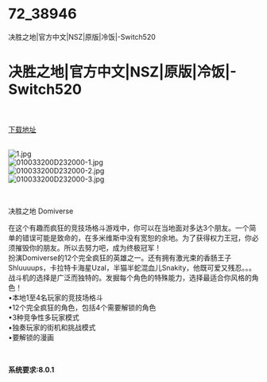 # 72_38946
决胜之地|官方中文|NSZ|原版|冷饭|-Switch520
# 决胜之地|官方中文|NSZ|原版|冷饭|-Switch520
 <br/></br>
[下载地址](https://www.switch520.cc/article/38946 "下载地址")
<br/></br>

<p><img title="1.jpg" src="https://www.switch520.cc/muke_img/2022_07_18_4d4439dcbb0e0.jpg" alt="1.jpg"><br>
<img title="010033200D232000-1.jpg" src="https://www.switch520.cc/muke_img/2022_07_18_26f70826546f0.jpg" alt="010033200D232000-1.jpg"><br>
<img title="010033200D232000-2.jpg" src="https://www.switch520.cc/muke_img/2022_07_18_6097672437bee.jpg" alt="010033200D232000-2.jpg"><br>
<img title="010033200D232000-3.jpg" src="https://www.switch520.cc/muke_img/2022_07_18_03777fbd82210.jpg" alt="010033200D232000-3.jpg"></p>
<p>&nbsp;</p>
<p>决胜之地 Domiverse</p>
<p>在这个有趣而疯狂的竞技场格斗游戏中，你可以在当地面对多达3个朋友。一个简单的错误可能是致命的，在多米维斯中没有宽恕的余地。为了获得权力王冠，你必须摧毁你的朋友。所以去努力吧，成为终极冠军！<br>
扮演Domiverse的12个完全疯狂的英雄之一。还有拥有激光束的香肠王子Shluuuups，卡拉特卡海星Uzal，半猫半蛇混血儿Snakity，他既可爱又残忍。。。战斗机的选择是广泛而独特的。发掘每个角色的特殊能力，选择最适合你风格的角色！<br>
•本地1至4名玩家的竞技场格斗<br>
•12个完全疯狂的角色，包括4个需要解锁的角色<br>
•3种竞争性多玩家模式<br>
•独奏玩家的街机和挑战模式<br>
•要解锁的漫画</p>
<p>&nbsp;</p>
<p><strong>系统要求:8.0.1</strong></p>


